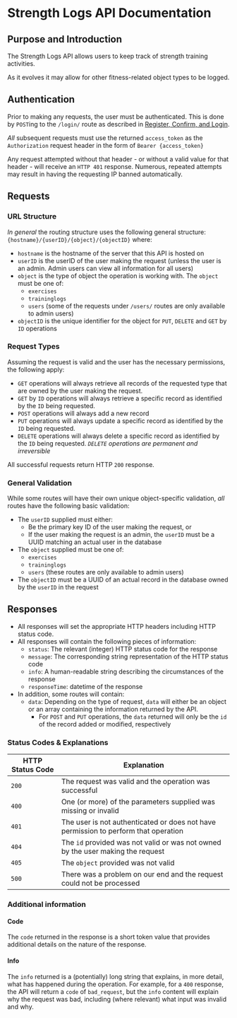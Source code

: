 # Strength Logs API Documentation

## Purpose and Introduction

The Strength Logs API allows users to keep track of strength training activities.

As it evolves it may allow for other fitness-related object types to be logged.

## Authentication

Prior to making any requests, the user must be authenticated.  This is done by `POST`ing to the `/login/` route as described in [Register, Confirm, and Login](RegisterConfirmLoginLogout.md).

*All* subsequent requests must use the returned `access_token` as the `Authorization` request header in the form of `Bearer {access_token}`

Any request attempted without that header - or without a valid value for that header - will receive an `HTTP 401` response. Numerous, repeated attempts may result in having the requesting IP banned automatically.

## Requests

### URL Structure

_In general_ the routing structure uses the following general structure: `{hostname}/{userID}/{object}/{objectID}` where:

 * `hostname` is the hostname of the server that this API is hosted on
 * `userID` is the userID of the user making the request (unless the user is an admin. Admin users can view all information for all users)
 * `object` is the type of object the operation is working with. The `object` must be one of:
   * `exercises`
   * `traininglogs`
   * `users` (some of the requests under `/users/` routes are only available to admin users)
 * `objectID` is the unique identifier for the object for `PUT`, `DELETE` and `GET` by `ID` operations
 
### Request Types

Assuming the request is valid and the user has the necessary permissions, the following apply:

 * `GET` operations will always retrieve all records of the requested type that are owned by the user making the request.
 * `GET` by `ID` operations will always retrieve a specific record as identified by the `ID` being requested.
 * `POST` operations will always add a new record
 * `PUT` operations will always update a specific record as identified by the `ID` being requested.
 * `DELETE` operations will always delete a specific record as identified by the `ID` being requested. _`DELETE` operations are permanent and irreversible_
 
All successful requests return HTTP `200` response. 
 
### General Validation

While some routes will have their own unique object-specific validation, *all* routes have the following basic validation:

 * The `userID` supplied must either:
   * Be the primary key ID of the user making the request, or
   * If the user making the request is an admin, the `userID` must be a UUID matching an actual user in the database
 * The `object` supplied  must be one of:
   * `exercises`
   * `traininglogs`
   * `users` (these routes are only available to admin users)
 * The `objectID` must be a UUID of an actual record in the database owned by the `userID` in the request

## Responses

 * All responses will set the appropriate HTTP headers including HTTP status code.
 * All responses will contain the following pieces of information:
    * `status`: The relevant (integer) HTTP status code for the response
    * `message`: The corresponding string representation of the HTTP status code
    * `info`: A human-readable string describing the circumstances of the response
    * `responseTime`: datetime of the response
 * In addition, some routes will contain:
    * `data`: Depending on the type of request, `data` will either be an object or an array containing the information returned by the API.
      * For `POST` and `PUT` operations, the `data` returned will only be the `id` of the record added or modified, respectively

### Status Codes & Explanations  
  
| HTTP Status Code | Explanation |
| ----------- | ----------- |
| `200` | The request was valid and the operation was successful | 
| `400` | One (or more) of the parameters supplied was missing or invalid | 
| `401` | The user is not authenticated or does not have permission to perform that operation |
| `404` | The `id` provided was not valid or was not owned by the user making the request |
| `405` | The `object` provided was not valid |
| `500` | There was a problem on our end and the request could not be processed |


### Additional information

#### Code

The `code` returned in the response is a short token value that provides additional details on the nature of the response.

#### Info

The `info` returned is a (potentially) long string that explains, in more detail, what has happened during the operation.  For example, for a `400` response, the API will return a `code` of `bad_request`, but the `info` content will explain why the request was bad, including (where relevant) what input was invalid and why.
